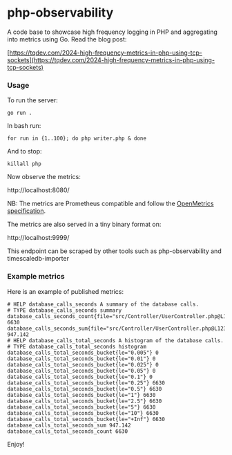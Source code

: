 # php-observability

A code base to showcase high frequency logging in PHP and aggregating into metrics using Go. Read the blog post:

[https://tqdev.com/2024-high-frequency-metrics-in-php-using-tcp-sockets](https://tqdev.com/2024-high-frequency-metrics-in-php-using-tcp-sockets)

### Usage

To run the server:

    go run .

In bash run:

    for run in {1..100}; do php writer.php & done

And to stop:

    killall php

Now observe the metrics:

http://localhost:8080/

NB: The metrics are Prometheus compatible and follow the [OpenMetrics specification](https://github.com/OpenObservability/OpenMetrics/).

The metrics are also served in a tiny binary format on:

http://localhost:9999/

This endpoint can be scraped by other tools such as php-observability and timescaledb-importer

### Example metrics

Here is an example of published metrics:

    # HELP database_calls_seconds A summary of the database calls.
    # TYPE database_calls_seconds summary
    database_calls_seconds_count{file="src/Controller/UserController.php@L123"} 6630
    database_calls_seconds_sum{file="src/Controller/UserController.php@L123"} 947.142
    # HELP database_calls_total_seconds A histogram of the database calls.
    # TYPE database_calls_total_seconds histogram
    database_calls_total_seconds_bucket{le="0.005"} 0
    database_calls_total_seconds_bucket{le="0.01"} 0
    database_calls_total_seconds_bucket{le="0.025"} 0
    database_calls_total_seconds_bucket{le="0.05"} 0
    database_calls_total_seconds_bucket{le="0.1"} 0
    database_calls_total_seconds_bucket{le="0.25"} 6630
    database_calls_total_seconds_bucket{le="0.5"} 6630
    database_calls_total_seconds_bucket{le="1"} 6630
    database_calls_total_seconds_bucket{le="2.5"} 6630
    database_calls_total_seconds_bucket{le="5"} 6630
    database_calls_total_seconds_bucket{le="10"} 6630
    database_calls_total_seconds_bucket{le="+Inf"} 6630
    database_calls_total_seconds_sum 947.142
    database_calls_total_seconds_count 6630

Enjoy!